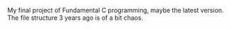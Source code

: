 My final project of Fundamental C programming, maybe the latest version. The file structure 3 years ago is of a bit chaos.